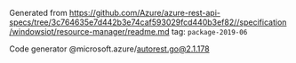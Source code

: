 Generated from https://github.com/Azure/azure-rest-api-specs/tree/3c764635e7d442b3e74caf593029fcd440b3ef82//specification/windowsiot/resource-manager/readme.md tag: `package-2019-06`

Code generator @microsoft.azure/autorest.go@2.1.178


